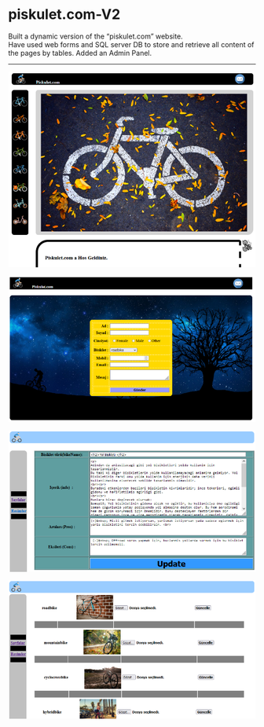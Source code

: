 # piskulet.com-V2

Built a dynamic version of the “piskulet.com” website.  
Have used web forms and SQL server DB to store and retrieve all content of the pages by tables. 
Added an Admin Panel.                                                                                
<hr>
<p align="center">
  <img src="piskulet.com v2_ss/1.png" width="600" title="hover text">
</p>
<p align="center">
  <img src="piskulet.com v2_ss/2.png" width="600" alt="accessibility text">
</p>
<p align="center">
  <img src="piskulet.com v2_ss/4.png" width="600" alt="accessibility text">
</p>
<p align="center">
  <img src="piskulet.com v2_ss/5.png" width="600" alt="accessibility text">
</p>


